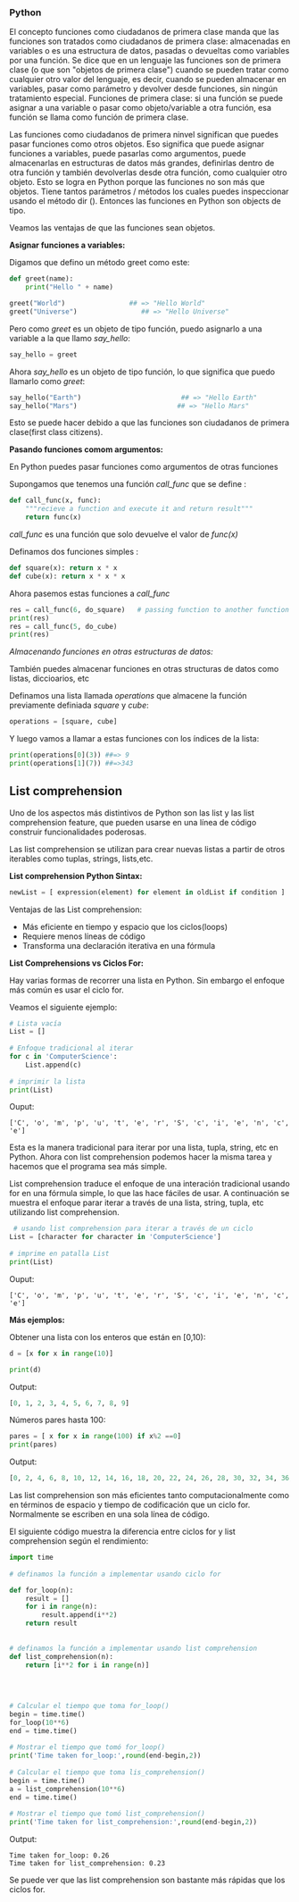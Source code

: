 ### Python

El concepto funciones como ciudadanos de primera clase manda que las funciones son tratados como ciudadanos de primera clase: almacenadas en variables o es una estructura de datos, pasadas o devueltas como variables por una función.
Se dice que en un lenguaje las funciones son de primera clase (o que son "objetos de primera clase") cuando se pueden tratar como cualquier otro valor del lenguaje, es decir, cuando se pueden almacenar en variables, pasar como parámetro y devolver desde funciones, sin ningún tratamiento especial. 
Funciones de primera clase: si una función se puede asignar a una variable o pasar como objeto/variable a otra función, esa función se llama como función de primera clase.

Las funciones como ciudadanos de primera ninvel significan que puedes pasar funciones como otros objetos. Eso significa que puede asignar funciones a variables, puede pasarlas como argumentos, puede almacenarlas en estructuras de datos más grandes, definirlas dentro de otra función y también devolverlas desde otra función, como cualquier otro objeto. 
Esto se logra en Python porque las funciones no son más que objetos. Tiene tantos parámetros / métodos los cuales puedes  inspeccionar usando el método dir ().
Entonces las funciones en Python son objects de tipo.

Veamos las ventajas de que las funciones sean objetos.

**Asignar funciones a variables:**

Digamos que defino un método greet como este:
```Python
def greet(name):
    print("Hello " + name)

greet("World")                ## => "Hello World"
greet("Universe")                ## => "Hello Universe"
```

Pero como _greet_ es un objeto de tipo función, puedo asignarlo a una variable  a la que llamo _say_hello_:
```Python
say_hello = greet
```
Ahora _say_hello_ es un objeto de tipo función, lo que significa que puedo llamarlo como _greet_:

```Python
say_hello("Earth")                         ## => "Hello Earth"
say_hello("Mars")                         ## => "Hello Mars"
```

Esto se puede hacer debido a que las funciones son ciudadanos de primera clase(first class citizens).


**Pasando funciones comom argumentos:**

En Python puedes pasar funciones como argumentos de otras funciones

Supongamos que tenemos una función _call_func_ que se define :

```Python
def call_func(x, func):
    """recieve a function and execute it and return result"""
    return func(x)

```
_call_func_ es una función que solo devuelve el valor de _func(x)_


Definamos dos funciones simples :
```Python
def square(x): return x * x
def cube(x): return x * x * x
```

Ahora pasemos estas funciones a _call_func_ 

```Python
res = call_func(6, do_square)   # passing function to another function
print(res)
res = call_func(5, do_cube)
print(res)
```
*Almacenando funciones en otras estructuras de datos:*

También puedes almacenar funciones en otras structuras de datos como listas, diccioarios, etc

Definamos una lista llamada _operations_ que almacene la función previamente definiada _square_ y _cube_:

```Python
operations = [square, cube]
```
Y luego vamos a llamar a estas funciones con los índices de la lista:

```Python
print(operations[0](3)) ##=> 9
print(operations[1](7)) ##=>343
```

## List comprehension 

Uno de los aspectos más distintivos de Python son las list y las list comprehension feature, que pueden usarse en una línea de código construir funcionalidades poderosas.

Las list comprehension se utilizan para crear  nuevas listas a partir de otros iterables como tuplas, strings, lists,etc. 

**List comprehension Python Sintax:**

``` Python
newList = [ expression(element) for element in oldList if condition ] 
```

Ventajas de las List comprehension:
* Más eficiente en tiempo y espacio que los ciclos(loops)
* Requiere menos líneas de código
* Transforma una declaración iterativa en una fórmula

**List Comprehensions vs Ciclos For:**

Hay varias formas de recorrer una lista en Python. Sin embargo el enfoque más común es usar el ciclo for.

Veamos el siguiente ejemplo:
   
```Python
# Lista vacía
List = []
 
# Enfoque tradicional al iterar
for c in 'ComputerScience':
    List.append(c)
 
# imprimir la lista
print(List)
```


Ouput:
```
['C', 'o', 'm', 'p', 'u', 't', 'e', 'r', 'S', 'c', 'i', 'e', 'n', 'c', 'e']

```
 Esta es la manera tradicional para iterar por una lista, tupla, string, etc en Python. Ahora con list comprehension podemos hacer la misma tarea y hacemos que el programa sea más simple.


 List comprehension traduce el enfoque de una interación tradicional usando for en una fórmula simple, lo que las hace fáciles de usar. A continuación se muestra el enfoque parar iterar a través de una lista, string, tupla, etc utilizando list comprehension.

```Python
 # usando list comprehension para iterar a través de un ciclo
List = [character for character in 'ComputerScience']
 
# imprime en patalla List
print(List)
```
Ouput:
```
['C', 'o', 'm', 'p', 'u', 't', 'e', 'r', 'S', 'c', 'i', 'e', 'n', 'c', 'e']

```
 
**Más ejemplos:**

Obtener una lista con los enteros que están en [0,10):
```Python
d = [x for x in range(10)]

print(d)
```

Output:
```Python
[0, 1, 2, 3, 4, 5, 6, 7, 8, 9]
```

Números pares hasta 100:
```Python
pares = [ x for x in range(100) if x%2 ==0]
print(pares)
```
Output:

```Python
[0, 2, 4, 6, 8, 10, 12, 14, 16, 18, 20, 22, 24, 26, 28, 30, 32, 34, 36, 38, 40, 42, 44, 46, 48, 50, 52, 54, 56, 58, 60, 62, 64, 66, 68, 70, 72, 74, 76, 78, 80, 82, 84, 86, 88, 90, 92, 94, 96, 98]
```

Las list comprehension son más eficientes tanto computacionalmente como en términos de espacio y tiempo de codificación que un ciclo for. Normalmente se escriben en una sola línea de código. 

El siguiente código muestra la diferencia entre ciclos for y list comprehension según el rendimiento:

```Python
import time
 
# definamos la función a implementar usando ciclo for  

def for_loop(n):
    result = []
    for i in range(n):
        result.append(i**2)
    return result
 
 
# definamos la función a implementar usando list comprehension
def list_comprehension(n):
    return [i**2 for i in range(n)]
 
 

 
# Calcular el tiempo que toma for_loop()
begin = time.time()
for_loop(10**6)
end = time.time()
 
# Mostrar el tiempo que tomó for_loop()
print('Time taken for_loop:',round(end-begin,2))
 
# Calcular el tiempo que toma lis_comprehension()
begin = time.time()
a = list_comprehension(10**6)
end = time.time()
 
# Mostrar el tiempo que tomó list_comprehension()
print('Time taken for list_comprehension:',round(end-begin,2))
```

Output:
```
Time taken for_loop: 0.26
Time taken for list_comprehension: 0.23
```
Se puede ver que las list comprehension son bastante más rápidas que los ciclos for.


